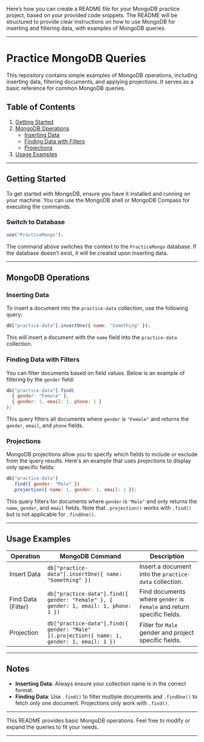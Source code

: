 Here’s how you can create a README file for your MongoDB practice project, based on your provided code snippets. The README will be structured to provide clear instructions on how to use MongoDB for inserting and filtering data, with examples of MongoDB queries.

---

# Practice MongoDB Queries

This repository contains simple examples of MongoDB operations, including inserting data, filtering documents, and applying projections. It serves as a basic reference for common MongoDB queries.

## Table of Contents

1. [Getting Started](#getting-started)
2. [MongoDB Operations](#mongodb-operations)
   - [Inserting Data](#inserting-data)
   - [Finding Data with Filters](#finding-data-with-filters)
   - [Projections](#projections)
3. [Usage Examples](#usage-examples)

---

## Getting Started

To get started with MongoDB, ensure you have it installed and running on your machine. You can use the MongoDB shell or MongoDB Compass for executing the commands.

### Switch to Database

```javascript
use("PracticeMongo");
```

The command above switches the context to the `PracticeMongo` database. If the database doesn’t exist, it will be created upon inserting data.

---

## MongoDB Operations

### Inserting Data

To insert a document into the `practice-data` collection, use the following query:

```javascript
db["practice-data"].insertOne({ name: "Something" });
```

This will insert a document with the `name` field into the `practice-data` collection.

### Finding Data with Filters

You can filter documents based on field values. Below is an example of filtering by the `gender` field:

```javascript
db["practice-data"].find(
  { gender: "Female" },
  { gender: 1, email: 1, phone: 1 }
);
```

This query filters all documents where `gender` is `"Female"` and returns the `gender`, `email`, and `phone` fields.

### Projections

MongoDB projections allow you to specify which fields to include or exclude from the query results. Here's an example that uses projections to display only specific fields:

```javascript
db["practice-data"]
  .find({ gender: "Male" })
  .projection({ name: 1, gender: 1, email: 1 });
```

This query filters for documents where `gender` is `"Male"` and only returns the `name`, `gender`, and `email` fields. Note that `.projection()` works with `.find()` but is not applicable for `.findOne()`.

---

## Usage Examples

| Operation          | MongoDB Command                                                                             | Description                                                           |
| ------------------ | ------------------------------------------------------------------------------------------- | --------------------------------------------------------------------- |
| Insert Data        | `db["practice-data"].insertOne({ name: "Something" })`                                      | Insert a document into the `practice-data` collection.                |
| Find Data (Filter) | `db["practice-data"].find({ gender: "Female" }, { gender: 1, email: 1, phone: 1 })`         | Find documents where `gender` is `Female` and return specific fields. |
| Projection         | `db["practice-data"].find({ gender: "Male" }).projection({ name: 1, gender: 1, email: 1 })` | Filter for `Male` gender and project specific fields.                 |

---

## Notes

- **Inserting Data**: Always ensure your collection name is in the correct format.
- **Finding Data**: Use `.find()` to filter multiple documents and `.findOne()` to fetch only one document. Projections only work with `.find()`.

---

This README provides basic MongoDB operations. Feel free to modify or expand the queries to fit your needs.

---
